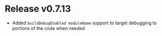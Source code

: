 # Release v0.7.13

- Added `buildDebugEnabled moduleName` support to target debugging to portions of the code when needed
